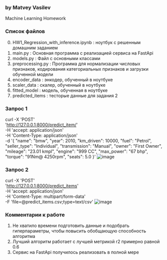 ### by Matvey Vasilev
Machine Learning Homework

### Список файлов
0. HW1_Regression_with_inference.ipynb : ноутбук с решенным домашним заданием
1. main.py : Основная программа с реализацией сервиса на FastApi
2. models.py : Файл с основными классами
3. preprocessing.py : Программа для нормализации числовых признаков, кодирования категориальных признаков и загрузки обученной модели
4. encoder_data : энкодер, обученный в ноутбуке
5. scaler_data : скалер, обученный в ноутбуке
6. fitted_model : модель, обученная в ноутбуке
7. predicted_items : тесторые данные для задания 2


### Запрос 1
curl -X 'POST' \
  'http://127.0.0.1:8000/predict_item/' \
  -H 'accept: application/json' \
  -H 'Content-Type: application/json' \
  -d '{
    "name": "bmw",
    "year": 2010,
    "km_driven": 10000,
    "fuel": "Petrol",
    "seller_type": "Individual",
    "transmission": "Manual",
    "owner": "First Owner",
    "mileage": "23.01 kmpl",
    "engine": "999 CC",
    "max_power": "67 bhp",
    "torque": "91Nm@ 4250rpm",
    "seats": 5.0
}'
![image](https://github.com/vmdGH/ml_fastapi_hw/assets/118124570/9fe6b9aa-aefb-4814-b55c-c798705bed55)


### Запрос 2
curl -X 'POST' \
  'http://127.0.0.1:8000/predict_items' \
  -H 'accept: application/json' \
  -H 'Content-Type: multipart/form-data' \
  -F 'file=@predict_items.csv;type=text/csv'
![image](https://github.com/vmdGH/ml_fastapi_hw/assets/118124570/ef25de20-88e7-4d69-b329-a4e04fe66c85)

### Комментарии к работе
1. Не хватило времени подготовить данные и подобрать гиперпараметры, чтобы повысить обобщающую способность алгоритма
2. Лучший алгоритм работает с лучшей метрикой r2 примерно равной 0.6
3. Сервис на FastApi получилось реализовать в полной мере

